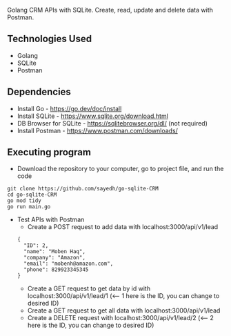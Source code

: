 Golang CRM APIs with SQLite. Create, read, update and delete data with Postman. 

## Technologies Used
* Golang
* SQLite
* Postman


## Dependencies
* Install Go - https://go.dev/doc/install
* Install SQLite - https://www.sqlite.org/download.html
* DB Browser for SQLite - https://sqlitebrowser.org/dl/ (not required)
* Install Postman - https://www.postman.com/downloads/


## Executing program
* Download the repository to your computer, go to project file, and run the code
```
git clone https://github.com/sayedh/go-sqlite-CRM
cd go-sqlite-CRM
go mod tidy
go run main.go
```

* Test APIs with Postman
  * Create a POST request to add data with localhost:3000/api/v1/lead
  ```
  {
    "ID": 2,
    "name": "Moben Haq",
    "company": "Amazon",
    "email": "mobenh@amazon.com",
    "phone": 829923345345
  }
  ```
  * Create a GET request to get data by id with localhost:3000/api/v1/lead/1 (<-- 1 here is the ID, you can change to desired ID)
  * Create a GET request to get all data with localhost:3000/api/v1/lead
  * Create a DELETE request with localhost:3000/api/v1/lead/2 (<-- 2 here is the ID, you can change to desired ID)
